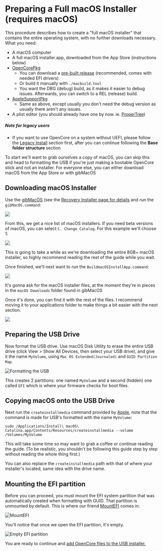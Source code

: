 # Preparing a Full macOS Installer (requires macOS)

This procedure describes how to create a "full macOS installer" that contains the
entire operating system, with no further downloads necessary.
What you need:

* A macOS computer
* A full macOS installer.app, downloaded from the App Store (instructions below)
* [OpenCorePkg](https://github.com/acidanthera/OpenCorePkg)
  * You can download a [pre-built release](https://github.com/acidanthera/OpenCorePkg/releases) (recommended, comes with needed EFI drivers)
  * Or build it manually with `./macbuild.tool`
  * You want the DBG (debug) build, as it makes it easier to debug issues. Afterwards, you can switch to a REL (release) build.
* [AppleSupportPkg](https://github.com/acidanthera/AppleSupportPkg)
  * Same as above, except usually you don't need the debug version as usually there aren't any issues.
* A plist editor (you should already have one by now. ie. [ProperTree](https://github.com/corpnewt/ProperTree))

##### Note for legacy users

* If you want to use OpenCore on a system without UEFI, please follow the [Legacy Install](/extras/legacy.md) section first, after you can continue following the **Base folder structure** section

To start we'll want to grab ourselves a copy of macOS, you can skip this and head to formatting the USB if you're just making a bootable OpenCore stick and not an installer. For everyone else, you can either download macOS from the App Store or with gibMacOS

## Downloading macOS Installer

Use the [gibMacOS](https://github.com/corpnewt/gibMacOS)
(see the [Recovery Installer page for details](./online-installer.md)
and run the `gibMacOS.command`:

![](/images/preparations/offline-installer/gib.png)

From this, we get a nice list of macOS installers. If you need beta versions of macOS, you can select `C. Change Catalog`.
For this example we'll choose 1:

![](/images/preparations/offline-installer/gib-process.png)

This is going to take a while as we're downloading the entire 8GB+ macOS installer,
so highly recommend reading the rest of the guide while you wait.

Once finished, we'll next want to run the `BuildmacOSInstallApp.command`:

![](/images/preparations/offline-installer/gib-location.png)

It's gonna ask for the macOS installer files, at the moment they're in pieces in the `macOS Downloads` folder found in gibMacOS

Once it's done, you can find it with the rest of the files. I recommend moving it to your applications folder to make things a bit easier with the next section.

![](/images/preparations/offline-installer/gib-done.png)

## Preparing the USB Drive

Now format the USB drive.
Use macOS Disk Utility to erase the entire USB drive (click View > Show All Devices, then select your USB drive),
and give it the name `MyVolume`,
using `Mac OS Extended(Journaled)` and `GUID Partition Map`.

![Formatting the USB](/images/preparations/offline-installer/format-usb.png)

This creates 2 partitions: one named `MyVolume` and a second (hidden) one called `EFI`
which is where your firmware checks for boot files.

## Copying macOS onto the USB Drive

Next run the `createinstallmedia` command provided by [Apple](https://support.apple.com/en-us/HT201372),
note that the command is made for USB's formatted with the name `MyVolume`:

```text
sudo /Applications/Install\ macOS\ Catalina.app/Contents/Resources/createinstallmedia --volume /Volumes/MyVolume
```

This will take some time so may want to grab a coffee or continue reading the guide.
(To be realistic, you shouldn't be following this guide step by step without reading the whole thing first.)

You can also replace the `createinstallmedia` path with that of where your installer's located, same idea with the drive name.

## Mounting the EFI partition

Before you can proceed, you must mount the EFI system partition that was automatically created when formatting with GUID.
That partition is unmounted by default.
This is where our friend [MountEFI](https://github.com/corpnewt/MountEFI) comes in:

![MountEFI](/images/preparations/offline-installer/mount-efi-usb.png)

You'll notice that once we open the EFI partition, it's empty.

![Empty EFI partition](/images/preparations/offline-installer/base-efi.png)

You are ready to continue and [add OpenCore files to the USB installer.](./opencore-efi.md)
